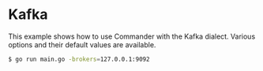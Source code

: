 # Kafka

This example shows how to use Commander with the Kafka dialect.
Various options and their default values are available.

```bash
$ go run main.go -brokers=127.0.0.1:9092
```

